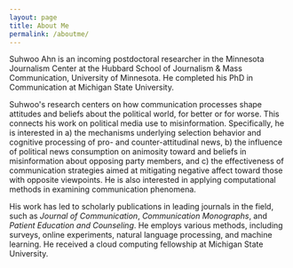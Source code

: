 ```yaml
---
layout: page
title: About Me
permalink: /aboutme/
---
```


Suhwoo Ahn is an incoming postdoctoral researcher in the Minnesota Journalism Center at the Hubbard School of Journalism & Mass Communication, University of Minnesota. He completed his PhD in Communication at Michigan State University.

Suhwoo's research centers on how communication processes shape attitudes and beliefs about the political world, for better or for worse. This connects his work on political media use to misinformation. Specifically, he is interested in a) the mechanisms underlying selection behavior and cognitive processing of pro- and counter-attitudinal news, b) the influence of political news consumption on animosity toward and beliefs in misinformation about opposing party members, and c) the effectiveness of communication strategies aimed at mitigating negative affect toward those with opposite viewpoints. He is also interested in applying computational methods in examining communication phenomena.

His work has led to scholarly publications in leading journals in the field, such as *Journal of Communication*, *Communication Monographs*, and *Patient Education and Counseling*. He employs various methods, including surveys, online experiments, natural language processing, and machine learning. He received a cloud computing fellowship at Michigan State University.
